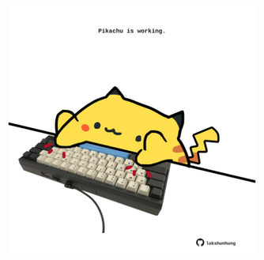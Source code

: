 <!-- built at 08/04/2023, 24:01:14 UTC -->
<p align="center">
  <img width="500" height="500" src="./ReadmeImage.svg">
</p>
